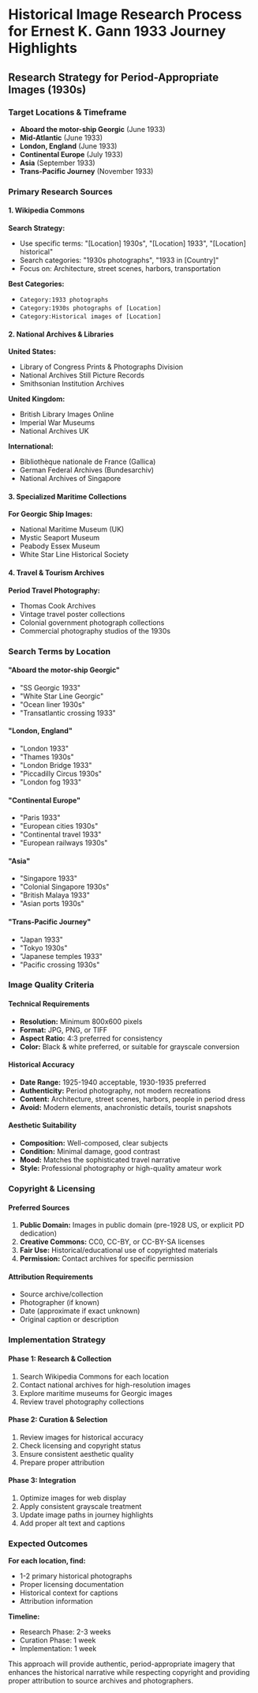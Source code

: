 # Historical Image Research Process for Ernest K. Gann 1933 Journey Highlights

## Research Strategy for Period-Appropriate Images (1930s)

### Target Locations & Timeframe
- **Aboard the motor-ship Georgic** (June 1933)
- **Mid-Atlantic** (June 1933) 
- **London, England** (June 1933)
- **Continental Europe** (July 1933)
- **Asia** (September 1933)
- **Trans-Pacific Journey** (November 1933)

### Primary Research Sources

#### 1. Wikipedia Commons
**Search Strategy:**
- Use specific terms: "[Location] 1930s", "[Location] 1933", "[Location] historical"
- Search categories: "1930s photographs", "1933 in [Country]"
- Focus on: Architecture, street scenes, harbors, transportation

**Best Categories:**
- `Category:1933 photographs`
- `Category:1930s photographs of [Location]`
- `Category:Historical images of [Location]`

#### 2. National Archives & Libraries
**United States:**
- Library of Congress Prints & Photographs Division
- National Archives Still Picture Records
- Smithsonian Institution Archives

**United Kingdom:**
- British Library Images Online
- Imperial War Museums
- National Archives UK

**International:**
- Bibliothèque nationale de France (Gallica)
- German Federal Archives (Bundesarchiv)
- National Archives of Singapore

#### 3. Specialized Maritime Collections
**For Georgic Ship Images:**
- National Maritime Museum (UK)
- Mystic Seaport Museum
- Peabody Essex Museum
- White Star Line Historical Society

#### 4. Travel & Tourism Archives
**Period Travel Photography:**
- Thomas Cook Archives
- Vintage travel poster collections
- Colonial government photograph collections
- Commercial photography studios of the 1930s

### Search Terms by Location

#### "Aboard the motor-ship Georgic"
- "SS Georgic 1933"
- "White Star Line Georgic"
- "Ocean liner 1930s"
- "Transatlantic crossing 1933"

#### "London, England" 
- "London 1933"
- "Thames 1930s"
- "London Bridge 1933" 
- "Piccadilly Circus 1930s"
- "London fog 1933"

#### "Continental Europe"
- "Paris 1933"
- "European cities 1930s"
- "Continental travel 1933"
- "European railways 1930s"

#### "Asia"
- "Singapore 1933"
- "Colonial Singapore 1930s"
- "British Malaya 1933"
- "Asian ports 1930s"

#### "Trans-Pacific Journey"
- "Japan 1933"
- "Tokyo 1930s" 
- "Japanese temples 1933"
- "Pacific crossing 1930s"

### Image Quality Criteria

#### Technical Requirements
- **Resolution:** Minimum 800x600 pixels
- **Format:** JPG, PNG, or TIFF
- **Aspect Ratio:** 4:3 preferred for consistency
- **Color:** Black & white preferred, or suitable for grayscale conversion

#### Historical Accuracy
- **Date Range:** 1925-1940 acceptable, 1930-1935 preferred
- **Authenticity:** Period photography, not modern recreations
- **Content:** Architecture, street scenes, harbors, people in period dress
- **Avoid:** Modern elements, anachronistic details, tourist snapshots

#### Aesthetic Suitability
- **Composition:** Well-composed, clear subjects
- **Condition:** Minimal damage, good contrast
- **Mood:** Matches the sophisticated travel narrative
- **Style:** Professional photography or high-quality amateur work

### Copyright & Licensing

#### Preferred Sources
1. **Public Domain:** Images in public domain (pre-1928 US, or explicit PD dedication)
2. **Creative Commons:** CC0, CC-BY, or CC-BY-SA licenses
3. **Fair Use:** Historical/educational use of copyrighted materials
4. **Permission:** Contact archives for specific permission

#### Attribution Requirements
- Source archive/collection
- Photographer (if known)
- Date (approximate if exact unknown)
- Original caption or description

### Implementation Strategy

#### Phase 1: Research & Collection
1. Search Wikipedia Commons for each location
2. Contact national archives for high-resolution images
3. Explore maritime museums for Georgic images
4. Review travel photography collections

#### Phase 2: Curation & Selection
1. Review images for historical accuracy
2. Check licensing and copyright status
3. Ensure consistent aesthetic quality
4. Prepare proper attribution

#### Phase 3: Integration
1. Optimize images for web display
2. Apply consistent grayscale treatment
3. Update image paths in journey highlights
4. Add proper alt text and captions

### Expected Outcomes

**For each location, find:**
- 1-2 primary historical photographs
- Proper licensing documentation
- Historical context for captions
- Attribution information

**Timeline:** 
- Research Phase: 2-3 weeks
- Curation Phase: 1 week  
- Implementation: 1 week

This approach will provide authentic, period-appropriate imagery that enhances the historical narrative while respecting copyright and providing proper attribution to source archives and photographers.